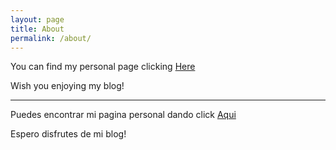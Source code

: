 ```yaml
---
layout: page
title: About
permalink: /about/
---
```


You can find my personal page clicking [Here][here]

Wish you enjoying my blog!

---------------------------------------

Puedes encontrar mi pagina personal dando click [Aqui][aqui]

Espero disfrutes de mi blog!

[aqui]: https://k3vzz.com
[here]: https://k3vzz.com
